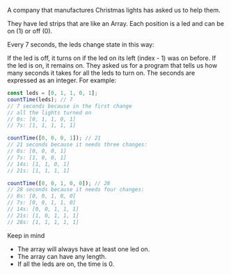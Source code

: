 A company that manufactures Christmas lights has asked us to help them.

They have led strips that are like an Array. Each position is a led and can be on (1) or off (0).

Every 7 seconds, the leds change state in this way:

If the led is off, it turns on if the led on its left (index - 1) was on before.
If the led is on, it remains on.
They asked us for a program that tells us how many seconds it takes for all the leds to turn on. The seconds are expressed as an integer. For example:

```js
const leds = [0, 1, 1, 0, 1];
countTime(leds); // 7
// 7 seconds because in the first change
// all the lights turned on
// 0s: [0, 1, 1, 0, 1]
// 7s: [1, 1, 1, 1, 1]

countTime([0, 0, 0, 1]); // 21
// 21 seconds because it needs three changes:
// 0s: [0, 0, 0, 1]
// 7s: [1, 0, 0, 1]
// 14s: [1, 1, 0, 1]
// 21s: [1, 1, 1, 1]

countTime([0, 0, 1, 0, 0]); // 28
// 28 seconds because it needs four changes:
// 0s: [0, 0, 1, 0, 0]
// 7s: [0, 0, 1, 1, 0]
// 14s: [0, 0, 1, 1, 1]
// 21s: [1, 0, 1, 1, 1]
// 28s: [1, 1, 1, 1, 1]
```

Keep in mind

- The array will always have at least one led on.
- The array can have any length.
- If all the leds are on, the time is 0.
